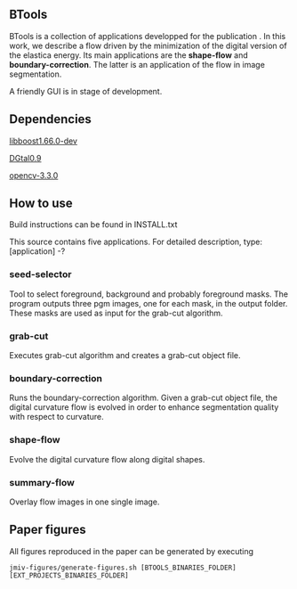 ## BTools
 BTools is a collection of applications developped for the 
 publication . In this work, we describe a flow driven by 
 the minimization of the digital version of the elastica 
 energy. Its main applications are the **shape-flow** and 
 **boundary-correction**. The latter is an application of
 the flow in image segmentation.
 
 A friendly GUI is in stage of development.
 
## Dependencies 

[libboost1.66.0-dev](https://www.boost.org/users/history/version_1_66_0.html)

[DGtal0.9](https://dgtal.org/download/)

[opencv-3.3.0](https://opencv.org/releases.html)

## How to use

Build instructions can be found in INSTALL.txt

This source contains five applications. For detailed description,
type: [application] -?

### seed-selector

Tool to select foreground, background and probably foreground masks.
The program outputs three pgm images, one for each mask, in the
output folder. These masks are used as input for the grab-cut 
algorithm.
 
### grab-cut

Executes grab-cut algorithm and creates a grab-cut object file.
 

### boundary-correction

Runs the boundary-correction algorithm. Given a grab-cut object file,
the digital curvature flow is evolved in order to enhance segmentation
quality with respect to curvature.

### shape-flow

Evolve the digital curvature flow along digital shapes.


### summary-flow

Overlay flow images in one single image.

## Paper figures
 All figures reproduced in the paper can be generated by
 executing 
 ```
 jmiv-figures/generate-figures.sh [BTOOLS_BINARIES_FOLDER] [EXT_PROJECTS_BINARIES_FOLDER]
 ```

